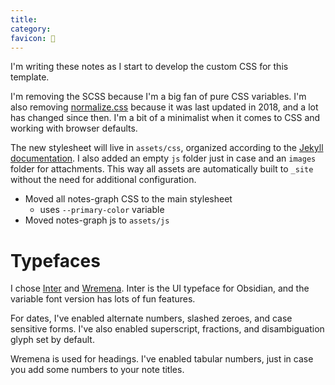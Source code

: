 ```yaml
---
title: 
category: 
favicon: 🎨
---
```


I'm writing these notes as I start to develop the custom CSS for this template.

I'm removing the SCSS because I'm a big fan of pure CSS variables. I'm also removing [normalize.css](https://github.com/necolas/normalize.css) because it was last updated in 2018, and a lot has changed since then. I'm a bit of a minimalist when it comes to CSS and working with browser defaults.

The new stylesheet will live in `assets/css`, organized according to the [Jekyll documentation](https://jekyllrb.com/docs/step-by-step/07-assets/). I also added an empty `js` folder just in case and an `images` folder for attachments. This way all assets are automatically built to `_site` without the need for additional configuration.

- Moved all notes-graph CSS to the main stylesheet
	- uses `--primary-color` variable
- Moved notes-graph js to `assets/js`

# Typefaces
I chose [Inter](https://rsms.me/inter/) and [Wremena](https://typefaces.temporarystate.net/preview/Wremena). Inter is the UI typeface for Obsidian, and the variable font version has lots of fun features.

For dates, I've enabled alternate numbers, slashed zeroes, and case sensitive forms. I've also enabled superscript, fractions, and disambiguation glyph set by default.

Wremena is used for headings. I've enabled tabular numbers, just in case you add some numbers to your note titles.